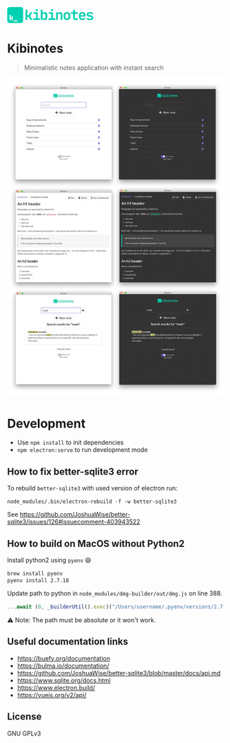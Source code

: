 
<img src="src/assets/logo.svg" alt="drawing" width="200"/>

#  Kibinotes

> Minimalistic notes application with instant search

![](graphics/screenshots.jpg)

# Development

- Use `npm install` to init dependencies
- `npm electron:serve` to run development mode

## How to fix better-sqlite3 error

To rebuild `better-sqlite3` with used version of electron run: 
```
node_modules/.bin/electron-rebuild -f -w better-sqlite3
```
See https://github.com/JoshuaWise/better-sqlite3/issues/126#issuecomment-403943522

## How to build on MacOS without Python2

Install python2 using `pyenv` 😄
```
brew install pyenv
pyenv install 2.7.18
```

Update path to python in `node_modules/dmg-builder/out/dmg.js` on line 388.

```js
...await (0, _builderUtil().exec)("/Users/username/.pyenv/versions/2.7.18/bin/python", [path.join((0, _dmgUti...
```

⚠️ Note: The path must be absolute or it won't work.

## Useful documentation links

- https://buefy.org/documentation
- https://bulma.io/documentation/
- https://github.com/JoshuaWise/better-sqlite3/blob/master/docs/api.md
- https://www.sqlite.org/docs.html
- https://www.electron.build/
- https://vuejs.org/v2/api/

## License

GNU GPLv3 

